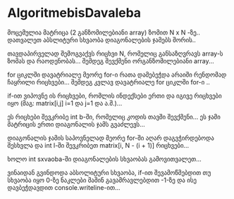 ﻿# AlgoritmebisDavaleba
მოცემულია მატრიცა (2 განზომილებიანი array) ზომით N x N -ზე.. დათვალეთ აბსლიტური სხვაობა დიაგონალების ჯამებს შორის..

თავდაპირველად შემოგვაქვს რიცხვი N, რომელიც განსაზღვრავს array-ს ზომას და რაოდენობას... 
შემდეგ შევქმენი ორგანზომილებიანი array... 

for ციკლში დავატრიალე მეორე for-ი რათა დამებეჭდა არაიში რენდომად ჩაყრილი რიცხვები... 
შემდეგ კვლავ დავატრიალე for ციკლში for-ი .. 

if-ით ვიპოვნე ის რიცხვები, რომლის ინდექსები ერთი და იგივე რიცხვები იყო (მაგ: matrix[i,j] i=1 და j=1 და ა.შ.)... 

ეს რიცხები შევკრიბე int b-ში, რომელიც კოდის თავში შევქმენი... 
ეს ჯამი მატრიცის ერთი დიაგონალის ჯამს გვაძლევს... 

დიაგონალის ჯამის საპოვნელად მეორე for-ში აღარ დაგვჭირდებოდა შესხვლა და  int l-ში შევკრიბეთ  matrix[i, N - (i + 1)] რიცხვები... 

ხოლო int sxvaoba-ში დიაგონალების სხვაობას გამოვითვალეთ... 

ვინაიდან გვინდოდა აბსოლიტური სხვაობა, if-ით შევამოწმებდით თუ სხვაობა იყო 0-ზე ნაკლები მაშინ გავამრავლებდით -1-ზე და ისე დავბეჭდავდით console.writeline-ით...